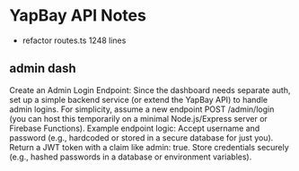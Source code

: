 # YapBay API Notes

- refactor routes.ts 1248 lines

## admin dash

Create an Admin Login Endpoint:
Since the dashboard needs separate auth, set up a simple backend service (or extend the YapBay API) to handle admin logins. For simplicity, assume a new endpoint POST /admin/login (you can host this temporarily on a minimal Node.js/Express server or Firebase Functions).
Example endpoint logic:
Accept username and password (e.g., hardcoded or stored in a secure database for just you).
Return a JWT token with a claim like admin: true.
Store credentials securely (e.g., hashed passwords in a database or environment variables).
